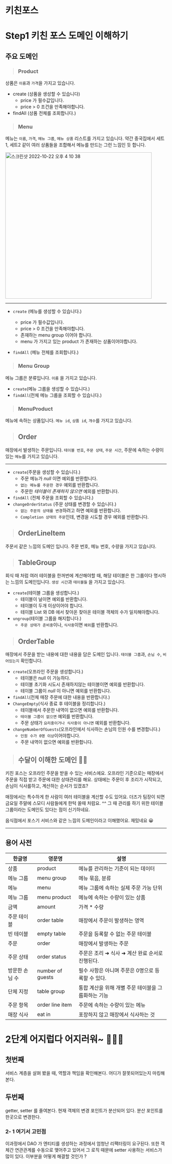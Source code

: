 # 키친포스

# Step1 키친 포스 도메인 이해하기 

## 주요 도메인

> ### Product
상품은 `이름`과 `가격`을 가지고 있습니다. 
- create (상품을 생성할 수 있습니다)
  - price 가 필수값입니다.
  - price > 0 조건을 만족해야합니다.
- findAll (상품 전체를 조회합니다.)

> ### Menu
메뉴는 `이름`, `가격`, `메뉴 그룹`, `메뉴 상품` 리스트를 가지고 있습니다.
약간 중국집에서 세트 1, 세트2 같이 여러 상품들을 조합해서 메뉴를 만드는 그런 느낌인 듯 합니다.

<img width="457" alt="스크린샷 2022-10-22 오후 4 10 38" src="https://user-images.githubusercontent.com/26570275/197325889-d0d5e8f0-18d4-473c-aa05-16cce2a1bb77.png">


---

- `create` (메뉴를 생성할 수 있습니다.)
    - price 가 필수값입니다.
    - price > 0 조건을 만족해야합니다.
    - 존재하는 menu group 이어야 합니다. 
    - menu 가 가지고 있는 product 가 존재하는 상품이어야합니다.
  
- `findAll` (메뉴 전체를 조회합니다.)


> ### Menu Group
메뉴 그룹은 분류입니다. `이름` 을 가지고 있습니다.
- `create`(메뉴 그룹을 생성할 수 있습니다.)
- `findAll`(전체 메뉴 그룹을 조회할 수 있습니다.)

> ### MenuProduct
메뉴에 속하는 상품입니다. `메뉴 id`, `상품 id`, `개수`를 가지고 있습니다.


> ## Order
매장에서 발생하는 주문입니다.  `테이블 번호`, `주문 상태`, `주문 시간`, 주문에 속하는 수량이 있는 `메뉴`를 가지고 있습니다.

---

- `create`(주문을 생성할 수 있습니다.)
  - 주문 메뉴가 *null* 이면 예외를 반환합니다.
  - `없는 메뉴를 주문한 경우` 예외를 반환합니다.
  - 주문한 *테이블이 존재하지 않으면* 예외를 반환합니다.
- `findAll` (전체 주문을 조회할 수 있습니다.)
- `changeOrderStatus` (주문 상태를 변경할 수 있습니다.)
  - `없는 주문의 상태를 변경`하려고 하면 예외를 반환합니다.
  - `Completion 상태의 주문`인데, 변경을 시도할 경우 예외를 반환합니다.

> ## OrderLineItem
주문서 같은 느낌의 도메인 입니다. 주문 번호, 메뉴 번호, 수량을 가지고 있습니다.

> ## TableGroup
회식 때 처럼 여러 테이블을 한꺼번에 계산해야할 때, 해당 테이블은 한 그룹이다 명시하는 느낌의 도메인입니다.
`생성 시간`과 `테이블들` 을 가지고 있습니다. 

- `create`(테이블 그룹을 생성합니다.)
  - 테이블이 널이면 예외를 반환합니다.
  - 테이블이 두개 이상이어야 합니다.
  - 테이블 List 와 DB 에서 찾아온  찾아온 테이블 객체의 수가 일치해야합니다.
- `ungroup`(테이블 그룹을 해지합니다.)
  - `주문 상태가 준비중`이나, `식사중`이면 `예외`를 반환합니다.

> ## OrderTable
매장에서 주문을 받는 내용에 대한 내용을 담은 도메인 입니다. `테이블 그룹`과, `손님 수`, `비어있는지` 확인합니다.
- `create`(오프라인 주문을 생성합니다.)
  - 테이블은 null 이 가능하다.
  - 테이블 초기화 시도시 존재하지않는 테이블이면 예외를 반환합니다.
  - 테이블 그룹이 *null* 이 아니면 예외를 반환합니다.
- `findAll`(전체 매장 주문에 대한 내용을 반환합니다.)
- `ChangeEmpty`(식사 종료 후 테이블을 정리합니다.)
  - 테이블에서 주문한 내역이 없으면 예외를 반환합니다.
  - `테이블 그룹이 없으면` 예외를 반환합니다.
  - 주문 상태가 `요리중이거나 식사중이 아니면` 예외를 반환합니다.
- `changeNumberOfGuests`(오프라인에서 식사하는 손님의 인원 수를 변경합니다.)
  - `인원 수가 0명 이상`이어야합니다.
  - 주문 내역이 없으면 예외를 반환합니다.

  
> ## 수달이 이해한 도메인 ✍🏻 
키친 포스는 오프라인 주문을 받을 수 있는 서비스에요. 
오프라인 기준으로는 매장에서 주문을 직접 받고 주문에 대한 상태관리를 해요. 
상태에는 주문이 후 조리가 시작되고, 손님이 식사를하고, 계산하는 순서가 있겠죠?

매장에서는 특수하게 한 사람이 여러 테이블을 계산할 수도 있어요. 더즈가 팀장이 되면
금요일 주말에 스모디 사람들에게 한턱 쏠때 처럼요. ^^ 그 때 관리를 하기 위한 테이블 그룹이라는 도메인도 있다는 점이 신기하네요.

음식점에서 포스기 서비스와 같은 느낌의 도메인이라고 이해했어요. 재밌네요 😀

---


## 용어 사전

| 한글명 | 영문명 | 설명 |
| --- | --- | --- |
| 상품 | product | 메뉴를 관리하는 기준이 되는 데이터 |
| 메뉴 그룹 | menu group | 메뉴 묶음, 분류 |
| 메뉴 | menu | 메뉴 그룹에 속하는 실제 주문 가능 단위 |
| 메뉴 그룹 | menu product | 메뉴에 속하는 수량이 있는 상품 |
| 금액 | amount | 가격 * 수량 |
| 주문 테이블 | order table | 매장에서 주문이 발생하는 영역 |
| 빈 테이블 | empty table | 주문을 등록할 수 없는 주문 테이블 |
| 주문 | order | 매장에서 발생하는 주문 |
| 주문 상태 | order status | 주문은 조리 ➜ 식사 ➜ 계산 완료 순서로 진행된다. |
| 방문한 손님 수 | number of guests | 필수 사항은 아니며 주문은 0명으로 등록할 수 있다. |
| 단체 지정 | table group | 통합 계산을 위해 개별 주문 테이블을 그룹화하는 기능 |
| 주문 항목 | order line item | 주문에 속하는 수량이 있는 메뉴 |
| 매장 식사 | eat in | 포장하지 않고 매장에서 식사하는 것 |


# 2단계 어지럽다 어지러워~  💁🏻‍♀️
## 첫번째
  서비스 계층을 살펴 봤을 때, 역할과 책임을 확인해본다.
  어디가 잘못되어있는지 마킹해본다.
## 두번째
  getter, setter 를 줄여본다. 
  현재 객체의 변경 포인트가 분산되어 있다. 분산 포인트를 한곳으로 변경한다.
### 2- 1 여기서 고민점
  이과정에서 DAO 가 엔티티를 생성하는 과정에서 엄청난 리팩터링이 요구된다. 
  또한 객체간 연관관계를 수동으로 맺어주고 있어서 그 로직 때문에 setter 사용하는 서비스가 
  많이 있다. 이부분을 어떻게 해결할 것인가 ?
  
